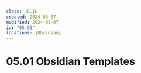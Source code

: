 ```yaml
---
class: JD.ID
created: 2024-05-07
modified: 2024-05-07
id: "05.01"
locations: [Obsidian]
---
```


# 05.01 Obsidian Templates
